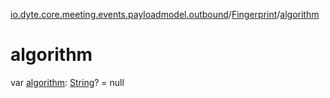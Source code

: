 [io.dyte.core.meeting.events.payloadmodel.outbound](../index.md)/[Fingerprint](index.md)/[algorithm](algorithm.md)

# algorithm


var [algorithm](algorithm.md): [String](https://kotlinlang.org/api/latest/jvm/stdlib/kotlin/-string/index.html)? = null
